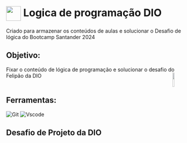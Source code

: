 <h1>
    <a href="https://www.dio.me/">
     <img align="center" width="40px" src="https://hermes.digitalinnovation.one/assets/diome/logo-minimized.png"></a>
    <span> Logica de programação DIO</span>
</h1>
Criado para armazenar os conteúdos de aulas e
solucionar o Desafio de lógica do Bootcamp Santander 2024

## Objetivo:
<div>
  <p>
    Fixar o conteúdo de lógica de programação
    e solucionar o desafio do Felipão da DIO
    <img align=right width="10%" src=https://s5.ezgif.com/tmp/ezgif-5-4830bd313f.gif>
    <br><br>
  </p>
</div>

## Ferramentas:
![Git](https://img.shields.io/badge/GIT-E44C30?style=for-the-badge&logo=git&logoColor=white)
![Vscode](https://img.shields.io/badge/Vscode-007ACC?style=for-the-badge&logo=visual-studio-code&logoColor=white)

## Desafio de Projeto da DIO
